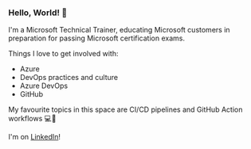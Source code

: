 ### Hello, World! 👋

I'm a Microsoft Technical Trainer, educating Microsoft customers in preparation for passing Microsoft certification exams.

Things I love to get involved with:

- Azure 
- DevOps practices and culture
- Azure DevOps
- GitHub

My favourite topics in this space are CI/CD pipelines and GitHub Action workflows 💻🚀

I'm on [LinkedIn](https://www.linkedin.com/in/paul-msft/)!
